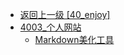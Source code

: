 - [返回上一级 [40_enjoy]](40_enjoy/)
- [4003_个人网站](40_enjoy/4003_个人网站/)
  - [Markdown美化工具](40_enjoy/4003_个人网站/Markdown美化工具.md)
